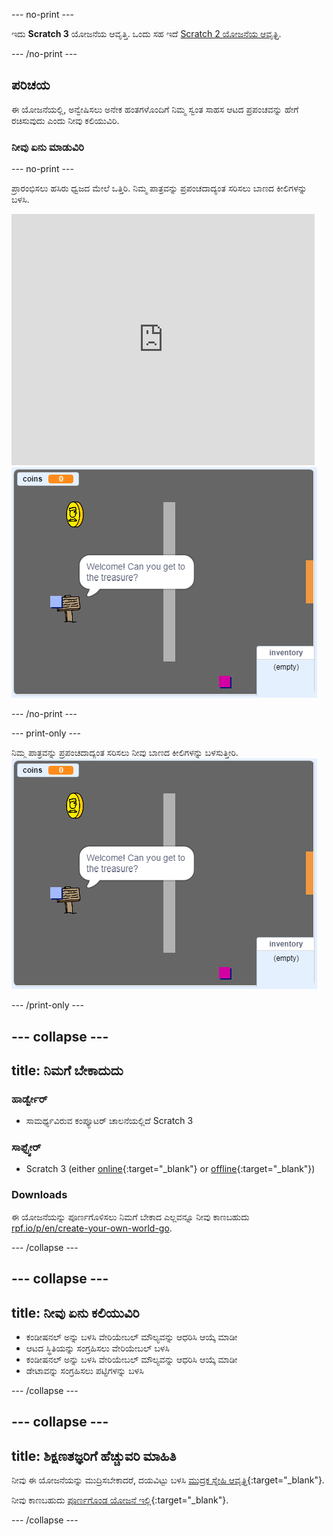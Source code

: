 \--- no-print \---

ಇದು **Scratch 3** ಯೋಜನೆಯ ಆವೃತ್ತಿ. ಒಂದು ಸಹ ಇದೆ [Scratch 2 ಯೋಜನೆಯ ಆವೃತ್ತಿ](https://projects.raspberrypi.org/en/projects/create-your-own-world-scratch2).

\--- /no-print \---

## ಪರಿಚಯ

ಈ ಯೋಜನೆಯಲ್ಲಿ, ಅನ್ವೇಷಿಸಲು ಅನೇಕ ಹಂತಗಳೊಂದಿಗೆ ನಿಮ್ಮ ಸ್ವಂತ ಸಾಹಸ ಆಟದ ಪ್ರಪಂಚವನ್ನು ಹೇಗೆ ರಚಿಸುವುದು ಎಂದು ನೀವು ಕಲಿಯುವಿರಿ.

### ನೀವು ಏನು ಮಾಡುವಿರಿ

\--- no-print \---

ಪ್ರಾರಂಭಿಸಲು ಹಸಿರು ಧ್ವಜದ ಮೇಲೆ ಒತ್ತಿರಿ. ನಿಮ್ಮ ಪಾತ್ರವನ್ನು ಪ್ರಪಂಚದಾದ್ಯಂತ ಸರಿಸಲು ಬಾಣದ ಕೀಲಿಗಳನ್ನು ಬಳಸಿ.

<div class="scratch-preview">
  <iframe allowtransparency="true" width="485" height="402" src="https://scratch.mit.edu/projects/embed/258757783/?autostart=false" frameborder="0" scrolling="no"></iframe>
  <img src="images/showcase.png">
</div>

\--- /no-print \---

\--- print-only \---

ನಿಮ್ಮ ಪಾತ್ರವನ್ನು ಪ್ರಪಂಚದಾದ್ಯಂತ ಸರಿಸಲು ನೀವು ಬಾಣದ ಕೀಲಿಗಳನ್ನು ಬಳಸುತ್ತೀರಿ. ![showcase.png](images/showcase.png)

\--- /print-only \---

## \--- collapse \---

## title: ನಿಮಗೆ ಬೇಕಾದುದು

### ಹಾರ್ಡ್ವೇರ್

- ಸಾಮರ್ಥ್ಯವಿರುವ ಕಂಪ್ಯೂಟರ್ ಚಾಲನೆಯಲ್ಲಿದೆ Scratch 3

### ಸಾಫ್ಟ್ವೇರ್

- Scratch 3 (either [online](https://rpf.io/scratchon){:target="_blank"} or [offline](https://rpf.io/scratchoff){:target="_blank"})

### Downloads

ಈ ಯೋಜನೆಯನ್ನು ಪೂರ್ಣಗೊಳಿಸಲು ನಿಮಗೆ ಬೇಕಾದ ಎಲ್ಲವನ್ನೂ ನೀವು ಕಾಣಬಹುದು [rpf.io/p/en/create-your-own-world-go](https://rpf.io/p/en/create-your-own-world-go).

\--- /collapse \---

## \--- collapse \---

## title: ನೀವು ಏನು ಕಲಿಯುವಿರಿ

- ಕಂಡೀಷನಲ್ ಅನ್ನು ಬಳಸಿ ವೇರಿಯೇಬಲ್ ಮೌಲ್ಯವನ್ನು ಆಧರಿಸಿ ಆಯ್ಕೆ ಮಾಡೀ
- ಆಟದ ಸ್ಥಿತಿಯನ್ನು ಸಂಗ್ರಹಿಸಲು ವೇರಿಯೇಬಲ್ ಬಳಸಿ
- ಕಂಡೀಷನಲ್ ಅನ್ನು ಬಳಸಿ ವೇರಿಯೇಬಲ್ ಮೌಲ್ಯವನ್ನು ಆಧರಿಸಿ ಆಯ್ಕೆ ಮಾಡೀ
- ಡೇಟಾವನ್ನು ಸಂಗ್ರಹಿಸಲು ಪಟ್ಟಿಗಳನ್ನು ಬಳಸಿ

\--- /collapse \---

## \--- collapse \---

## title: ಶಿಕ್ಷಣತಜ್ಞರಿಗೆ ಹೆಚ್ಚುವರಿ ಮಾಹಿತಿ

ನೀವು ಈ ಯೋಜನೆಯನ್ನು ಮುದ್ರಿಸಬೇಕಾದರೆ, ದಯವಿಟ್ಟು ಬಳಸಿ [ಮುದ್ರಕ ಸ್ನೇಹಿ ಆವೃತ್ತಿ](https://projects.raspberrypi.org/en/projects/create-your-own-world/print){:target="_blank"}.

ನೀವು ಕಾಣಬಹುದು [ಪೂರ್ಣಗೊಂಡ ಯೋಜನೆ ಇಲ್ಲಿ](https://rpf.io/p/en/create-your-own-world-get){:target="_blank"}.

\--- /collapse \---